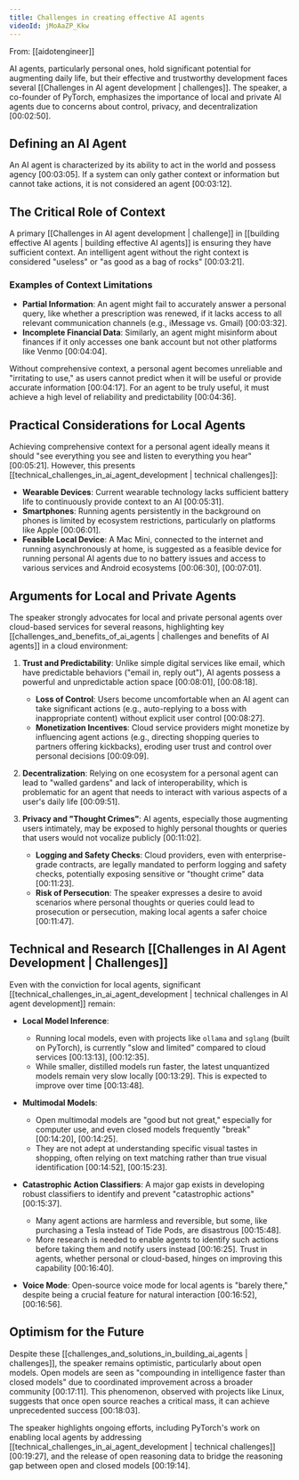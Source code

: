 ```yaml
---
title: Challenges in creating effective AI agents
videoId: jMoAaZP_Kkw
---
```


From: [[aidotengineer]] <br/> 

AI agents, particularly personal ones, hold significant potential for augmenting daily life, but their effective and trustworthy development faces several [[Challenges in AI agent development | challenges]]. The speaker, a co-founder of PyTorch, emphasizes the importance of local and private AI agents due to concerns about control, privacy, and decentralization <a class="yt-timestamp" data-t="00:02:50">[00:02:50]</a>.

## Defining an AI Agent

An AI agent is characterized by its ability to act in the world and possess agency <a class="yt-timestamp" data-t="00:03:05">[00:03:05]</a>. If a system can only gather context or information but cannot take actions, it is not considered an agent <a class="yt-timestamp" data-t="00:03:12">[00:03:12]</a>.

## The Critical Role of Context

A primary [[Challenges in AI agent development | challenge]] in [[building effective AI agents | building effective AI agents]] is ensuring they have sufficient context. An intelligent agent without the right context is considered "useless" or "as good as a bag of rocks" <a class="yt-timestamp" data-t="00:03:21">[00:03:21]</a>.

### Examples of Context Limitations
*   **Partial Information**: An agent might fail to accurately answer a personal query, like whether a prescription was renewed, if it lacks access to all relevant communication channels (e.g., iMessage vs. Gmail) <a class="yt-timestamp" data-t="00:03:32">[00:03:32]</a>.
*   **Incomplete Financial Data**: Similarly, an agent might misinform about finances if it only accesses one bank account but not other platforms like Venmo <a class="yt-timestamp" data-t="00:04:04">[00:04:04]</a>.

Without comprehensive context, a personal agent becomes unreliable and "irritating to use," as users cannot predict when it will be useful or provide accurate information <a class="yt-timestamp" data-t="00:04:17">[00:04:17]</a>. For an agent to be truly useful, it must achieve a high level of reliability and predictability <a class="yt-timestamp" data-t="00:04:36">[00:04:36]</a>.

## Practical Considerations for Local Agents

Achieving comprehensive context for a personal agent ideally means it should "see everything you see and listen to everything you hear" <a class="yt-timestamp" data-t="00:05:21">[00:05:21]</a>. However, this presents [[technical_challenges_in_ai_agent_development | technical challenges]]:

*   **Wearable Devices**: Current wearable technology lacks sufficient battery life to continuously provide context to an AI <a class="yt-timestamp" data-t="00:05:31">[00:05:31]</a>.
*   **Smartphones**: Running agents persistently in the background on phones is limited by ecosystem restrictions, particularly on platforms like Apple <a class="yt-timestamp" data-t="00:06:01">[00:06:01]</a>.
*   **Feasible Local Device**: A Mac Mini, connected to the internet and running asynchronously at home, is suggested as a feasible device for running personal AI agents due to no battery issues and access to various services and Android ecosystems <a class="yt-timestamp" data-t="00:06:30">[00:06:30]</a>, <a class="yt-timestamp" data-t="00:07:01">[00:07:01]</a>.

## Arguments for Local and Private Agents

The speaker strongly advocates for local and private personal agents over cloud-based services for several reasons, highlighting key [[challenges_and_benefits_of_ai_agents | challenges and benefits of AI agents]] in a cloud environment:

1.  **Trust and Predictability**: Unlike simple digital services like email, which have predictable behaviors ("email in, reply out"), AI agents possess a powerful and unpredictable action space <a class="yt-timestamp" data-t="00:08:01">[00:08:01]</a>, <a class="yt-timestamp" data-t="00:08:18">[00:08:18]</a>.
    *   **Loss of Control**: Users become uncomfortable when an AI agent can take significant actions (e.g., auto-replying to a boss with inappropriate content) without explicit user control <a class="yt-timestamp" data-t="00:08:27">[00:08:27]</a>.
    *   **Monetization Incentives**: Cloud service providers might monetize by influencing agent actions (e.g., directing shopping queries to partners offering kickbacks), eroding user trust and control over personal decisions <a class="yt-timestamp" data-t="00:09:09">[00:09:09]</a>.

2.  **Decentralization**: Relying on one ecosystem for a personal agent can lead to "walled gardens" and lack of interoperability, which is problematic for an agent that needs to interact with various aspects of a user's daily life <a class="yt-timestamp" data-t="00:09:51">[00:09:51]</a>.

3.  **Privacy and "Thought Crimes"**: AI agents, especially those augmenting users intimately, may be exposed to highly personal thoughts or queries that users would not vocalize publicly <a class="yt-timestamp" data-t="00:11:02">[00:11:02]</a>.
    *   **Logging and Safety Checks**: Cloud providers, even with enterprise-grade contracts, are legally mandated to perform logging and safety checks, potentially exposing sensitive or "thought crime" data <a class="yt-timestamp" data-t="00:11:23">[00:11:23]</a>.
    *   **Risk of Persecution**: The speaker expresses a desire to avoid scenarios where personal thoughts or queries could lead to prosecution or persecution, making local agents a safer choice <a class="yt-timestamp" data-t="00:11:47">[00:11:47]</a>.

## Technical and Research [[Challenges in AI Agent Development | Challenges]]

Even with the conviction for local agents, significant [[technical_challenges_in_ai_agent_development | technical challenges in AI agent development]] remain:

*   **Local Model Inference**:
    *   Running local models, even with projects like `ollama` and `sglang` (built on PyTorch), is currently "slow and limited" compared to cloud services <a class="yt-timestamp" data-t="00:13:13">[00:13:13]</a>, <a class="yt-timestamp" data-t="00:12:35">[00:12:35]</a>.
    *   While smaller, distilled models run faster, the latest unquantized models remain very slow locally <a class="yt-timestamp" data-t="00:13:29">[00:13:29]</a>. This is expected to improve over time <a class="yt-timestamp" data-t="00:13:48">[00:13:48]</a>.

*   **Multimodal Models**:
    *   Open multimodal models are "good but not great," especially for computer use, and even closed models frequently "break" <a class="yt-timestamp" data-t="00:14:20">[00:14:20]</a>, <a class="yt-timestamp" data-t="00:14:25">[00:14:25]</a>.
    *   They are not adept at understanding specific visual tastes in shopping, often relying on text matching rather than true visual identification <a class="yt-timestamp" data-t="00:14:52">[00:14:52]</a>, <a class="yt-timestamp" data-t="00:15:23">[00:15:23]</a>.

*   **Catastrophic Action Classifiers**: A major gap exists in developing robust classifiers to identify and prevent "catastrophic actions" <a class="yt-timestamp" data-t="00:15:37">[00:15:37]</a>.
    *   Many agent actions are harmless and reversible, but some, like purchasing a Tesla instead of Tide Pods, are disastrous <a class="yt-timestamp" data-t="00:15:48">[00:15:48]</a>.
    *   More research is needed to enable agents to identify such actions before taking them and notify users instead <a class="yt-timestamp" data-t="00:16:25">[00:16:25]</a>. Trust in agents, whether personal or cloud-based, hinges on improving this capability <a class="yt-timestamp" data-t="00:16:40">[00:16:40]</a>.

*   **Voice Mode**: Open-source voice mode for local agents is "barely there," despite being a crucial feature for natural interaction <a class="yt-timestamp" data-t="00:16:52">[00:16:52]</a>, <a class="yt-timestamp" data-t="00:16:56">[00:16:56]</a>.

## Optimism for the Future

Despite these [[challenges_and_solutions_in_building_ai_agents | challenges]], the speaker remains optimistic, particularly about open models. Open models are seen as "compounding in intelligence faster than closed models" due to coordinated improvement across a broader community <a class="yt-timestamp" data-t="00:17:11">[00:17:11]</a>. This phenomenon, observed with projects like Linux, suggests that once open source reaches a critical mass, it can achieve unprecedented success <a class="yt-timestamp" data-t="00:18:03">[00:18:03]</a>.

The speaker highlights ongoing efforts, including PyTorch's work on enabling local agents by addressing [[technical_challenges_in_ai_agent_development | technical challenges]] <a class="yt-timestamp" data-t="00:19:27">[00:19:27]</a>, and the release of open reasoning data to bridge the reasoning gap between open and closed models <a class="yt-timestamp" data-t="00:19:14">[00:19:14]</a>.